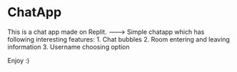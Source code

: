 # ChatApp
This is a chat app made on Replit. 
---> Simple chatapp which has following interesting features:
     1. Chat bubbles
     2. Room entering and leaving information
     3. Username choosing option
     
Enjoy :)
